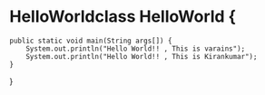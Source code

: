 # HelloWorldclass HelloWorld {
    public static void main(String args[]) {
        System.out.println("Hello World!! , This is varains");
        System.out.println("Hello World!! , This is Kirankumar");
    }
}
